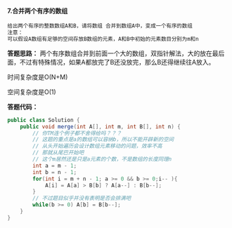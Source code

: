 #### 7.合并两个有序的数组

```java
给出两个有序的整数数组A和B，请将数组 合并到数组A中，变成一个有序的数组
注意：
可以假设A数组有足够的空间存放B数组的元素，A和B中初始的元素数目分别为m和n
```



**答题思路：** 两个有序数组合并到前面一个大的数组，双指针解法，大的放在最后面，不过有特殊情况，如果A都放完了B还没放完，那么B还得继续往A放入。

时间复杂度是O(N+M) 

空间复杂度是O(1)



**答题代码：** 

```java
public class Solution {
    public void merge(int A[], int m, int B[], int n) {
        // 你TM连个例子都不舍得给吗？？？
        // 这题的重点是a的数组可以容纳b，所以不能开辟新的空间
        // 从头开始遍历会设计数组元素移动的问题，效率不高
        // 那就从尾巴开始吧
        // 这个m居然还是只是a元素的个数，不是数组的长度同理n
        int a = m - 1;
        int b = n - 1;
        for(int i = m + n - 1; a >= 0 && b >= 0;i-- ){
            A[i] = A[a] > B[b] ? A[a--] : B[b--];
        }
        // 不过题目似乎并没有表明是否会排满吧
        while(b >= 0) A[b] = B[b--];
    }
}
```

